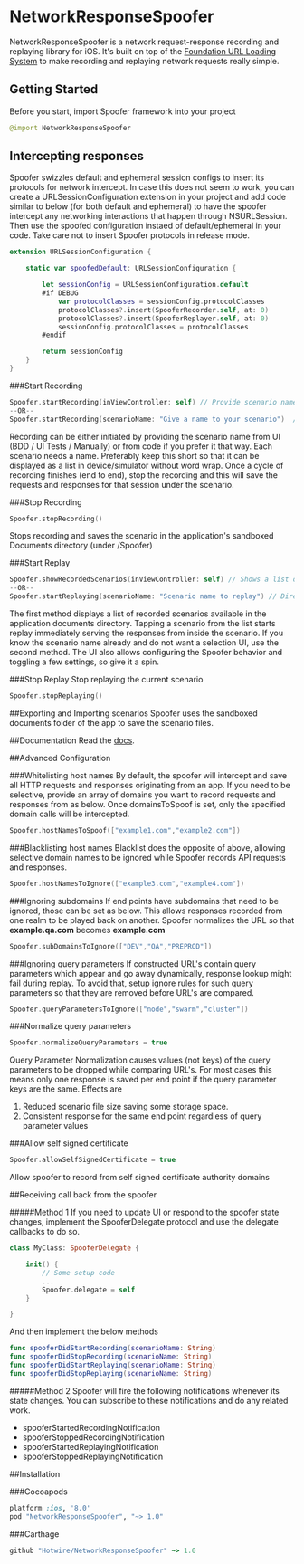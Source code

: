 # NetworkResponseSpoofer

NetworkResponseSpoofer is a network request-response recording and replaying library for iOS. It's built on top of the [Foundation URL Loading System](http://developer.apple.com/library/mac/#documentation/Cocoa/Conceptual/URLLoadingSystem/URLLoadingSystem.html) to make recording and replaying network requests really simple.


## Getting Started
Before you start, import Spoofer framework into your project
```swift
@import NetworkResponseSpoofer
```

## Intercepting responses
Spoofer swizzles default and ephemeral session configs to insert its protocols for network intercept. In case this does not seem to work, you can create a URLSessionConfiguration extension in your project and add code similar to below (for both default and ephemeral) to have the spoofer intercept any networking interactions that happen through NSURLSession. Then use the spoofed configuration instaed of default/ephemeral in your code. Take care not to insert Spoofer protocols in release mode.
```swift
extension URLSessionConfiguration {

    static var spoofedDefault: URLSessionConfiguration {

        let sessionConfig = URLSessionConfiguration.default
        #if DEBUG
            var protocolClasses = sessionConfig.protocolClasses
            protocolClasses?.insert(SpooferRecorder.self, at: 0)
            protocolClasses?.insert(SpooferReplayer.self, at: 0)
            sessionConfig.protocolClasses = protocolClasses
        #endif

        return sessionConfig
    }
}
```


###Start Recording
```swift
Spoofer.startRecording(inViewController: self) // Provide scenario name using popup UI
--OR--
Spoofer.startRecording(scenarioName: "Give a name to your scenario")  // Provide scenario name directly from code
```

Recording can be either initiated by providing the scenario name from UI (BDD / UI Tests / Manually) or from code if you prefer it that way. Each scenario needs a name. Preferably keep this short so that it can be displayed as a list in device/simulator without word wrap. Once a cycle of recording finishes (end to end), stop the recording and this will save the requests and responses for that session under the scenario.


###Stop Recording
```swift
Spoofer.stopRecording()
```
Stops recording and saves the scenario in the application's sandboxed Documents directory (under /Spoofer)


###Start Replay
```swift
Spoofer.showRecordedScenarios(inViewController: self) // Shows a list of recorded scenarios, select one to start replay
--OR--
Spoofer.startReplaying(scenarioName: "Scenario name to replay") // Directly start replaying a recorded scenario
```

The first method displays a list of recorded scenarios available in the application documents directory. Tapping a scenario from the list starts replay immediately serving the responses from inside the scenario. If you know the scenario name already and do not want a selection UI, use the second method. The UI also allows configuring the Spoofer behavior and toggling a few settings, so give it a spin.


###Stop Replay
Stop replaying the current scenario
```swift
Spoofer.stopReplaying()
```

##Exporting and Importing scenarios
Spoofer uses the sandboxed documents folder of the app to save the scenario files.

##Documentation
Read the [docs](./Classes/Spoofer.html).

##Advanced Configuration

###Whitelisting host names
By default, the spoofer will intercept and save all HTTP requests and responses originating from an app. If you need to be selective, provide an array of domains you want to record requests and responses from as below. Once domainsToSpoof is set, only the specified domain calls will be intercepted.
```swift
Spoofer.hostNamesToSpoof(["example1.com","example2.com"])
```

###Blacklisting host names
Blacklist does the opposite of above, allowing selective domain names to be ignored while Spoofer records API requests and responses.
```swift
Spoofer.hostNamesToIgnore(["example3.com","example4.com"])
```

###Ignoring subdomains
If end points have subdomains that need to be ignored, those can be set as below. This allows responses recorded from one realm to be played back on another. Spoofer normalizes the URL so that **example.qa.com** becomes **example.com**
```swift
Spoofer.subDomainsToIgnore(["DEV","QA","PREPROD"])
```

###Ignoring query parameters
If constructed URL's contain query parameters which appear and go away dynamically, response lookup might fail during replay. To avoid that, setup ignore rules for such query parameters so that they are removed before URL's are compared.
```swift
Spoofer.queryParametersToIgnore(["node","swarm","cluster"])
```

###Normalize query parameters
```swift
Spoofer.normalizeQueryParameters = true
```

Query Parameter Normalization causes values (not keys) of the query parameters to be dropped while comparing URL's. For most cases this means only one response is saved per end point if the query parameter keys are the same. Effects are
1. Reduced scenario file size saving some storage space.
2. Consistent response for the same end point regardless of query parameter values

###Allow self signed certificate
```swift
Spoofer.allowSelfSignedCertificate = true
```

Allow spoofer to record from self signed certificate authority domains

##Receiving call back from the spoofer

#####Method 1
If you need to update UI or respond to the spoofer state changes, implement the SpooferDelegate protocol and use the delegate callbacks to do so.
```swift
class MyClass: SpooferDelegate {

    init() {
        // Some setup code
        ...
        Spoofer.delegate = self
    }

}

```
And then implement the below methods
```swift
func spooferDidStartRecording(scenarioName: String)
func spooferDidStopRecording(scenarioName: String)
func spooferDidStartReplaying(scenarioName: String)
func spooferDidStopReplaying(scenarioName: String)
```

#####Method 2
Spoofer will fire the following notifications whenever its state changes. You can subscribe to these notifications and do any related work.
- spooferStartedRecordingNotification
- spooferStoppedRecordingNotification
- spooferStartedReplayingNotification
- spooferStoppedReplayingNotification

##Installation

###Cocoapods
```ruby
platform :ios, '8.0'
pod "NetworkResponseSpoofer", "~> 1.0"
```

###Carthage
```ruby
github "Hotwire/NetworkResponseSpoofer" ~> 1.0
```
